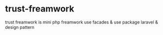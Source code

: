 # trust-freamwork
trust freamwork is mini php freamwork use facades &amp; use package laravel &amp; design pattern
